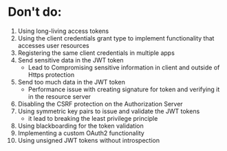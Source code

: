 # Don't do: 

1. Using long-living access tokens
2. Using the client credentials grant type to implement functionality that accesses user resources
3. Registering the same client credentials in multiple apps
4. Send sensitive data in the JWT token
	- Lead to Compromising sensitive information in client and outside of Https protection
5. Send too much data in the JWT token
	- Performance issue with creating signature for token and verifying it in the resource server
7. Disabling the CSRF protection on the Authorization Server
6. Using symmetric key pairs to issue and validate the JWT tokens
	- it lead to breaking the least privilege principle
8. Using blackboarding for the token validation
9. Implementing a custom OAuth2 functionality
10. Using unsigned JWT tokens without introspection
